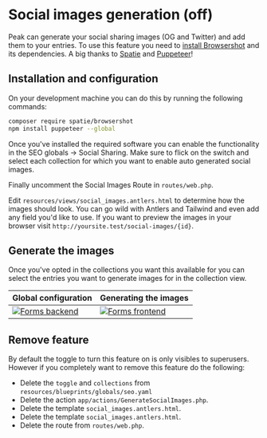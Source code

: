 # Social images generation (off)

Peak can generate your social sharing images (OG and Twitter) and add them to your entries. To use this feature you need to [install Browsershot](https://github.com/spatie/browsershot) and its dependencies. A big thanks to [Spatie](http://spatie.be) and [Puppeteer](https://github.com/puppeteer/puppeteer/)!

## Installation and configuration
On your development machine you can do this by running the following commands:

```bash
composer require spatie/browsershot
npm install puppeteer --global
```

Once you've installed the required software you can enable the functionality in the SEO globals -> Social Sharing. Make sure to flick on the switch and select each collection for which you want to enable auto generated social images. 

Finally uncomment the Social Images Route in `routes/web.php`. 

Edit `resources/views/social_images.antlers.html` to determine how the images should look. You can go wild with Antlers and Tailwind and even add any field you'd like to use. If you want to preview the images in your browser visit `http://yoursite.test/social-images/{id}`.

## Generate the images
Once you've opted in the collections you want this available for you can select the entries you want to generate images for in the collection view.

| Global configuration | Generating the images |
|---|---|
| [![Forms backend](https://cdn.studio1902.nl/assets/statamic-peak/screenshots/v1.28.0/social-images-01.png)](https://cdn.studio1902.nl/assets/statamic-peak/screenshots/v1.28.0/social-images-01.png) | [![Forms frontend](https://cdn.studio1902.nl/assets/statamic-peak/screenshots/v1.28.0/social-images-02.png)](https://cdn.studio1902.nl/assets/statamic-peak/screenshots/v1.28.0/social-images-02.png) |

## Remove feature
By default the toggle to turn this feature on is only visibles to superusers. However if you completely want to remove this feature do the following:

* Delete the `toggle` and `collections` from `resources/blueprints/globals/seo.yaml`
* Delete the action `app/actions/GenerateSocialImages.php`.
* Delete the template `social_images.antlers.html`.
* Delete the template `social_images.antlers.html`.
* Delete the route from `routes/web.php`.